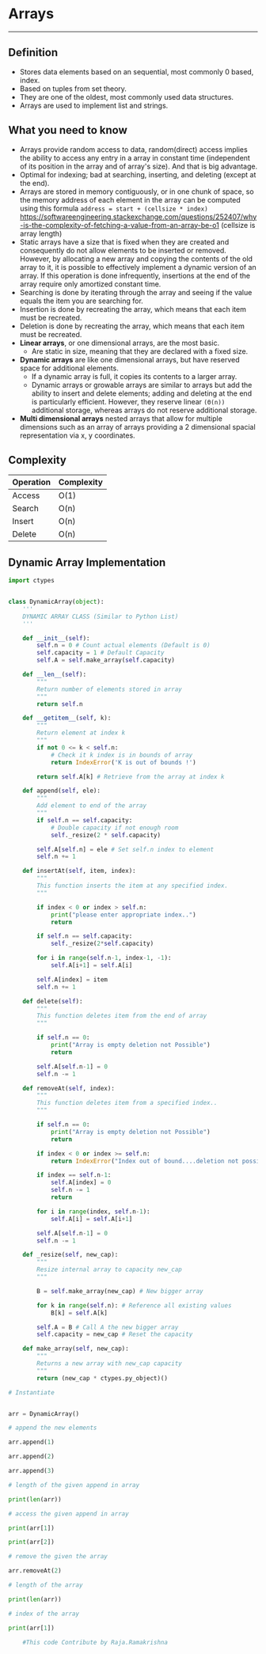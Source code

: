 # Arrays
---

## Definition
* Stores data elements based on an sequential, most commonly 0 based, index.
* Based on tuples from set theory.
* They are one of the oldest, most commonly used data structures.
* Arrays are used to implement list and strings.

## What you need to know
- Arrays provide random access to data, random(direct) access implies the ability to access any entry in a array in constant time (independent of its position in the array and of array's size). And that is big advantage.
- Optimal for indexing; bad at searching, inserting, and deleting (except at the end).
- Arrays are stored in memory contiguously, or in one chunk of space, so the memory address of each element in the array can be computed using this formula `address = start + (cellsize * index)` https://softwareengineering.stackexchange.com/questions/252407/why-is-the-complexity-of-fetching-a-value-from-an-array-be-o1 (cellsize is array length)
- Static arrays have a size that is fixed when they are created and consequently do not allow elements to be inserted or removed. However, by allocating a new array and copying the contents of the old array to it, it is possible to effectively implement a dynamic version of an array. If this operation is done infrequently, insertions at the end of the array require only amortized constant time.
-  Searching is done by iterating through the array and seeing if the value equals the item you are searching for.
-  Insertion is done by recreating the array, which means that each item must be recreated.
-  Deletion is done by recreating the array, which means that each item must be recreated.
- **Linear arrays**, or one dimensional arrays, are the most basic.
    - Are static in size, meaning that they are declared with a fixed size.
- **Dynamic arrays** are like one dimensional arrays, but have reserved space for additional elements.
    - If a dynamic array is full, it copies its contents to a larger array.
    - Dynamic arrays or growable arrays are similar to arrays but add the ability to insert and delete elements; adding and deleting at the end is particularly efficient. However, they reserve linear `(Θ(n))` additional storage, whereas arrays do not reserve additional storage.
- **Multi dimensional arrays** nested arrays that allow for multiple dimensions such as an array of arrays providing a 2 dimensional spacial representation via x, y coordinates.


## Complexity

|Operation|Complexity|
|---------|----------|
|Access   |O(1)      |
|Search   |O(n)      |
|Insert   |O(n)      |
|Delete   |O(n)      | 


## Dynamic Array Implementation

```python
import ctypes


class DynamicArray(object):
	'''
	DYNAMIC ARRAY CLASS (Similar to Python List)
	'''

	def __init__(self):
		self.n = 0 # Count actual elements (Default is 0)
		self.capacity = 1 # Default Capacity
		self.A = self.make_array(self.capacity)

	def __len__(self):
		"""
		Return number of elements stored in array
		"""
		return self.n

	def __getitem__(self, k):
		"""
		Return element at index k
		"""
		if not 0 <= k < self.n:
			# Check it k index is in bounds of array
			return IndexError('K is out of bounds !')

		return self.A[k] # Retrieve from the array at index k

	def append(self, ele):
		"""
		Add element to end of the array
		"""
		if self.n == self.capacity:
			# Double capacity if not enough room
			self._resize(2 * self.capacity)

		self.A[self.n] = ele # Set self.n index to element
		self.n += 1

	def insertAt(self, item, index):
		"""
		This function inserts the item at any specified index.
		"""

		if index < 0 or index > self.n:
			print("please enter appropriate index..")
			return

		if self.n == self.capacity:
			self._resize(2*self.capacity)

		for i in range(self.n-1, index-1, -1):
			self.A[i+1] = self.A[i]

		self.A[index] = item
		self.n += 1

	def delete(self):
		"""
		This function deletes item from the end of array
		"""

		if self.n == 0:
			print("Array is empty deletion not Possible")
			return

		self.A[self.n-1] = 0
		self.n -= 1

	def removeAt(self, index):
		"""
		This function deletes item from a specified index..
		"""

		if self.n == 0:
			print("Array is empty deletion not Possible")
			return

		if index < 0 or index >= self.n:
			return IndexError("Index out of bound....deletion not possible")

		if index == self.n-1:
			self.A[index] = 0
			self.n -= 1
			return

		for i in range(index, self.n-1):
			self.A[i] = self.A[i+1]

		self.A[self.n-1] = 0
		self.n -= 1

	def _resize(self, new_cap):
		"""
		Resize internal array to capacity new_cap
		"""

		B = self.make_array(new_cap) # New bigger array

		for k in range(self.n): # Reference all existing values
			B[k] = self.A[k]

		self.A = B # Call A the new bigger array
		self.capacity = new_cap # Reset the capacity

	def make_array(self, new_cap):
		"""
		Returns a new array with new_cap capacity
		"""
		return (new_cap * ctypes.py_object)()

# Instantiate


arr = DynamicArray()

# append the new elements

arr.append(1)

arr.append(2)

arr.append(3)

# length of the given append in array

print(len(arr))

# access the given append in array

print(arr[1])

print(arr[2])

# remove the given the array

arr.removeAt(2)

# length of the array

print(len(arr))

# index of the array

print(arr[1])

	#This code Contribute by Raja.Ramakrishna

```
